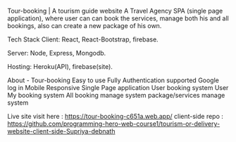 Tour-booking | A tourism guide website
A Travel Agency SPA (single page application), where user can can book the services, manage both his and all bookings, also can create a new package of his own.

Tech Stack
Client: React, React-Bootstrap, firebase.

Server: Node, Express, Mongodb.

Hosting: Heroku(API), firebase(site).

About - Tour-booking
Easy to use
Fully Authentication supported
Google log in
Mobile Responsive
Single Page application
User booking system
User My booking system
All booking manage system
package/services manage system

Live site visit  here : https://tour-booking-c651a.web.app/
client-side repo : https://github.com/programming-hero-web-course1/tourism-or-delivery-website-client-side-Supriya-debnath